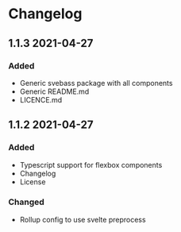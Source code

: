 # Changelog

## 1.1.3 2021-04-27

### Added
- Generic svebass package with all components
- Generic README.md
- LICENCE.md

## 1.1.2 2021-04-27

### Added
- Typescript support for flexbox components
- Changelog
- License

### Changed
- Rollup config to use svelte preprocess
